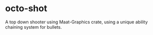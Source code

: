 # octo-shot
A top down shooter using Maat-Graphics crate, using a unique ability chaining system for bullets.
